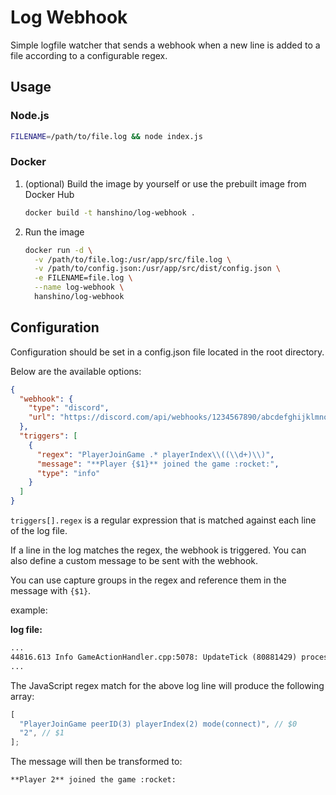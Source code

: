 # Log Webhook

Simple logfile watcher that sends a webhook when a new line is added to a file according to a configurable regex.

## Usage

### Node.js

```bash
FILENAME=/path/to/file.log && node index.js
```

### Docker

1. (optional) Build the image by yourself or use the prebuilt image from Docker Hub

   ```bash
   docker build -t hanshino/log-webhook .
   ```

2. Run the image

   ```bash
   docker run -d \
     -v /path/to/file.log:/usr/app/src/file.log \
     -v /path/to/config.json:/usr/app/src/dist/config.json \
     -e FILENAME=file.log \
     --name log-webhook \
     hanshino/log-webhook
   ```

## Configuration

Configuration should be set in a config.json file located in the root directory.

Below are the available options:

```json
{
  "webhook": {
    "type": "discord",
    "url": "https://discord.com/api/webhooks/1234567890/abcdefghijklmnopqrstuvwxyz"
  },
  "triggers": [
    {
      "regex": "PlayerJoinGame .* playerIndex\\((\\d+)\\)",
      "message": "**Player {$1}** joined the game :rocket:",
      "type": "info"
    }
  ]
}
```

`triggers[].regex` is a regular expression that is matched against each line of the log file.

If a line in the log matches the regex, the webhook is triggered.
You can also define a custom message to be sent with the webhook.

You can use capture groups in the regex and reference them in the message with `{$1}`.

example:

**log file:**

```txt
...
44816.613 Info GameActionHandler.cpp:5078: UpdateTick (80881429) processed PlayerJoinGame peerID(3) playerIndex(2) mode(connect)
...
```

The JavaScript regex match for the above log line will produce the following array:

```js
[
  "PlayerJoinGame peerID(3) playerIndex(2) mode(connect)", // $0
  "2", // $1
];
```

The message will then be transformed to:

```txt
**Player 2** joined the game :rocket:
```
